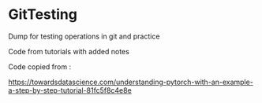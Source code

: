 # GitTesting

Dump for testing operations in git and practice

Code from tutorials with added notes

Code copied from :

https://towardsdatascience.com/understanding-pytorch-with-an-example-a-step-by-step-tutorial-81fc5f8c4e8e
